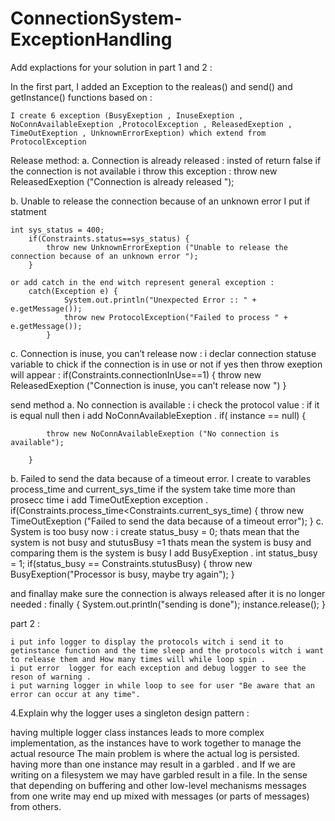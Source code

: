 # ConnectionSystem-ExceptionHandling

Add explactions for your solution in part 1 and 2 :

In the first part, I added an Exception to the realeas() and send() and getInstance() functions based on :

    I create 6 exception (BusyExeption , InuseExeption , NoConnAvailableExeption ,ProtocolException , ReleasedExeption , TimeOutExeption , UnknownErrorExeption) which extend from ProtocolException 
 Release method:
a. Connection is already released :
   insted of return false if the connection is not available i throw this exception :
      		throw new ReleasedExeption ("Connection is already released ");
   
b. Unable to release the connection because of an unknown error
       I put if statment 
       
    int sys_status = 400;
		if(Constraints.status==sys_status) {
			throw new UnknownErrorExeption ("Unable to release the connection because of an unknown error ");
		}
    
    or add catch in the end witch represent general exception :
        catch(Exception e) {
				System.out.println("Unexpected Error :: " + e.getMessage());
				throw new ProtocolException("Failed to process " + e.getMessage());
			}
c. Connection is inuse, you can’t release now :
    i declar connection statuse variable to chick if the connection is in use or not if yes then throw exeption will appear :
    if(Constraints.connectionInUse==1) {
			throw new ReleasedExeption ("Connection is inuse, you can’t release now ")
		}

send method
a. No connection is available :
    i check the protocol value :
    if it is equal null then i add NoConnAvailableExeption .
    if( instance == null) {
	 
			throw new NoConnAvailableExeption ("No connection is available");

		}
b. Failed to send the data because of a timeout error. 
      I create to varables process_time and current_sys_time if the system take time more than prosecc time i add TimeOutExeption exception .
      if(Constraints.process_time<Constraints.current_sys_time) {
			throw new TimeOutExeption ("Failed to send the data because of a timeout error");
		}
c. System is too busy now :
      i create status_busy = 0; thats mean that the system is not busy and stutusBusy =1 thats mean the system is busy and comparing them is the system is busy I add       BusyExeption .
    	int status_busy = 1;
 		if(status_busy == Constraints.stutusBusy) {
			throw new BusyExeption("Processor is busy, maybe try again");
		}
    
 and finallay  make sure the connection is always released after it is no longer needed  :
 finally {
			System.out.println("sending is done");
			instance.release();
		}
    
 part 2 :
 
    i put info logger to display the protocols witch i send it to getinstance function and the time sleep and the protocols witch i want to release them and How many times will while loop spin .
    i put error  logger for each exception and debug logger to see the reson of warning .
    i put warning logger in while loop to see for user "Be aware that an error can occur at any time".
     
 
 
 
 
 
 
 4.Explain why the logger uses a singleton design pattern :
 
having multiple logger class instances leads to more complex implementation, as the instances have to work together to manage the actual resource
The main problem is where the actual log is persisted.
having more than one instance  may result in a garbled .
and If we are writing on a filesystem we may have garbled  result in a file.
In the sense that depending on buffering and other low-level mechanisms messages from one write may end up mixed with messages (or parts of messages) from others.  
